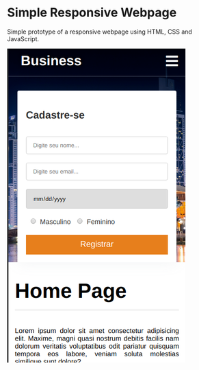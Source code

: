 # Simple Responsive Webpage
Simple prototype of a responsive webpage using HTML, CSS and JavaScript.

![alt text](https://github.com/vitordutra/simple-responsive-webpage/blob/master/assets/images/screenshot.png "Screenshot")

